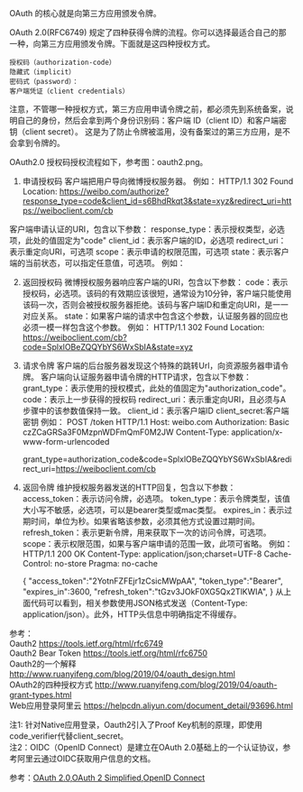 OAuth 的核心就是向第三方应用颁发令牌。

OAuth 2.0(RFC6749) 规定了四种获得令牌的流程。你可以选择最适合自己的那一种，向第三方应用颁发令牌。下面就是这四种授权方式。

    授权码（authorization-code）
    隐藏式（implicit）
    密码式（password）：
    客户端凭证（client credentials）
注意，不管哪一种授权方式，第三方应用申请令牌之前，都必须先到系统备案，说明自己的身份，然后会拿到两个身份识别码：客户端 ID（client ID）和客户端密钥（client secret）。
这是为了防止令牌被滥用，没有备案过的第三方应用，是不会拿到令牌的。

OAuth2.0 授权码授权流程如下，参考图：oauth2.png。

1. 申请授权码
客户端把用户导向微博授权服务器。
例如：
    HTTP/1.1 302 Found
    Location: https://weibo.com/authorize?response_type=code&client_id=s6BhdRkqt3&state=xyz&redirect_uri=https://weiboclient.com/cb

客户端申请认证的URI，包含以下参数：
    response_type：表示授权类型，必选项，此处的值固定为"code"
    client_id：表示客户端的ID，必选项
    redirect_uri：表示重定向URI，可选项
    scope：表示申请的权限范围，可选项
    state：表示客户端的当前状态，可以指定任意值，可选项。
例如：

2. 返回授权码
微博授权服务器响应客户端的URI，包含以下参数：
    code：表示授权码，必选项。该码的有效期应该很短，通常设为10分钟，客户端只能使用该码一次，否则会被授权服务器拒绝。该码与客户端ID和重定向URI，是一一对应关系。
    state：如果客户端的请求中包含这个参数，认证服务器的回应也必须一模一样包含这个参数。
例如：
    HTTP/1.1 302 Found
    Location: https://weiboclient.com/cb?code=SplxlOBeZQQYbYS6WxSbIA&state=xyz

3. 请求令牌
客户端的后台服务器发现这个特殊的跳转Url，向资源服务器申请令牌。
客户端向认证服务器申请令牌的HTTP请求，包含以下参数：
    grant_type：表示使用的授权模式，此处的值固定为"authorization_code"。
    code：表示上一步获得的授权码
    redirect_uri：表示重定向URI，且必须与A步骤中的该参数值保持一致。
    client_id：表示客户端ID
    client_secret:客户端密钥
例如：
    POST /token HTTP/1.1
    Host: weibo.com
    Authorization: Basic czZCaGRSa3F0MzpnWDFmQmF0M2JW
    Content-Type: application/x-www-form-urlencoded

    grant_type=authorization_code&code=SplxlOBeZQQYbYS6WxSbIA&redirect_uri=https://weiboclient.com/cb

4. 返回令牌
维护授权服务器发送的HTTP回复，包含以下参数：
    access_token：表示访问令牌，必选项。
    token_type：表示令牌类型，该值大小写不敏感，必选项，可以是bearer类型或mac类型。
    expires_in：表示过期时间，单位为秒。如果省略该参数，必须其他方式设置过期时间。
    refresh_token：表示更新令牌，用来获取下一次的访问令牌，可选项。
    scope：表示权限范围，如果与客户端申请的范围一致，此项可省略。
例如：
    HTTP/1.1 200 OK
    Content-Type: application/json;charset=UTF-8
    Cache-Control: no-store
    Pragma: no-cache

    {
      "access_token":"2YotnFZFEjr1zCsicMWpAA",
      "token_type":"Bearer",
      "expires_in":3600,
      "refresh_token":"tGzv3JOkF0XG5Qx2TlKWIA",
    }
从上面代码可以看到，相关参数使用JSON格式发送（Content-Type: application/json）。此外，HTTP头信息中明确指定不得缓存。

参考：  
  Oauth2              https://tools.ietf.org/html/rfc6749  
  Oauth2 Bear Token   https://tools.ietf.org/html/rfc6750  
  Oauth2的一个解释      http://www.ruanyifeng.com/blog/2019/04/oauth_design.html  
  OAuth2的四种授权方式   http://www.ruanyifeng.com/blog/2019/04/oauth-grant-types.html  
  Web应用登录阿里云      https://helpcdn.aliyun.com/document_detail/93696.html  

注1: 针对Native应用登录，Oauth2引入了Proof Key机制的原理，即使用code_verifier代替client_secret。  
注2：OIDC（OpenID Connect）是建立在OAuth 2.0基础上的一个认证协议，参考阿里云通过OIDC获取用户信息的文档。

参考：[OAuth 2.0](https://oauth.net/2/),[OAuth 2 Simplified](https://aaronparecki.com/oauth-2-simplified/),[OpenID Connect](https://openid.net/connect/)
